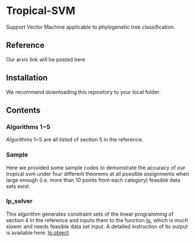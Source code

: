 # Tropical-SVM
Support Vector Machine applicable to phylogenetic tree classification.
## Reference
Our arxiv link will be posted here
## Installation
We recommend downloading this repository to your local folder.
## Contents
### Algorithms 1~5
Algorithms 1~5 are all listed of section 5 in the reference.
### Sample
Here we provided some sample codes to demonstrate the accuracy of our tropical svm under four different theorems at all possible assignments when large enough (i.e. more than 10 points from each category) feasible data sets exist.
### lp_solver
This algorithm generates constraint sets of the linear programming of section 4 in the reference and inputs them to the function [lp](https://www.rdocumentation.org/packages/lpSolve/versions/5.6.15/topics/lp), which is much slower and needs feasible data set input. A detailed instruction of its output is available here: [lp.object](https://www.rdocumentation.org/packages/lpSolve/versions/5.6.13.3/topics/lp.object).
